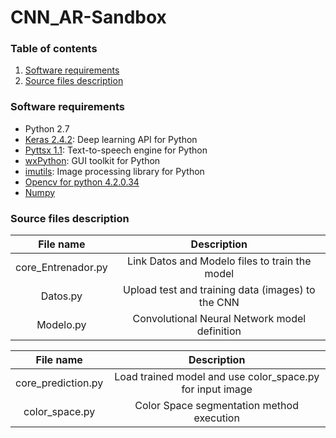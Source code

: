 # CNN_AR-Sandbox

### Table of contents
1. [Software requirements](#software-requirements)
2. [Source files description](#source-files-description)

### Software requirements
- Python 2.7
- [Keras 2.4.2](https://pypi.org/project/Keras/): Deep learning API for Python
- [Pyttsx 1.1](https://pypi.org/project/pyttsx/): Text-to-speech engine for Python
- [wxPython](https://pypi.org/project/wxPython/): GUI toolkit for Python
- [imutils](https://pypi.org/project/imutils/): Image processing library for Python
- [Opencv for python 4.2.0.34](https://pypi.org/project/opencv-python/)
- [Numpy](https://pypi.org/project/numpy/)

### Source files description

| File name  | Description |
| :---: | :---: |
| core_Entrenador.py  | Link Datos and Modelo files to train the model |
| Datos.py  | Upload test and training data (images) to the CNN |
| Modelo.py  | Convolutional Neural Network model definition |

| File name  | Description |
| :---: | :---: |
| core_prediction.py  | Load trained model and use color_space.py for input image |
| color_space.py  | Color Space segmentation method execution |
